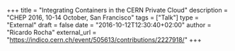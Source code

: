 +++
title = "Integrating Containers in the CERN Private Cloud"
description = "CHEP 2016, 10-14 October, San Francisco"
tags = ["Talk"]
type = "External"
draft = false
date = "2016-10-12T12:30:40+02:00"
author = "Ricardo Rocha"
external_url = "https://indico.cern.ch/event/505613/contributions/2227918/"
+++

